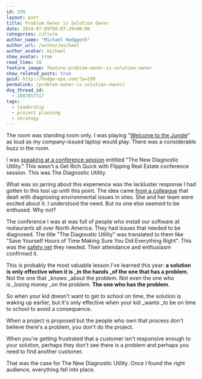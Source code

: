 ```yaml
---
id: 299
layout: post
title: Problem Owner is Solution Owner
date: 2014-07-09T08:07:29+00:00
categories: culture
author_name: "Michael Hedgpeth"
author_url: /author/michael
author_avatar: michael
show_avatar: true
read_time: 10
feature_image: feature-problem-owner-is-solution-owner 
show_related_posts: true 
guid: http://hedge-ops.com/?p=299
permalink: /problem-owner-is-solution-owner/
dsq_thread_id:
  - 2807957317
tags:
  - leadership
  - project planning
  - strategy
---
```

The room was standing room only. I was playing "[Welcome to the Jungle](https://www.youtube.com/watch?v=o1tj2zJ2Wvg)" as loud as my company-issued laptop would play. There was a considerable buzz in the room.

I was [speaking at a conference session](/speaking/) entitled "The New Diagnostic Utility." This wasn't a Get Rich Quick with Flipping Real Estate conference session. This was The Diagnostic Utility.<!--more-->

What was so jarring about this experience was the lackluster response I had gotten to this tool up until this point. The idea came [from a colleague](www.linkedin.com/in/nicolemillspmp) that dealt with diagnosing environmental issues in sites. She and her team were excited about it. I understood the need. But no one else seemed to be enthused. Why not?

The conference I was at was full of people who install our software at restaurants all over North America. They had issues that needed to be diagnosed. The title "The Diagnostic Utility" was translated to them like "Save Yourself Hours of Time Making Sure You Did Everything Right". This was the [safety net](/safety-net/) they needed. Their attendance and enthusiasm confirmed it.

This is probably the most valuable lesson I've learned this year: **a solution is only effective when it is _in the hands _of the one that has a problem.** Not the one that _knows _about the problem. Not even the one who is _losing money _on the problem. **The one who has the problem.**

So when your kid doesn't want to get to school on time, the solution is waking up earlier, but it's only effective when your kid _wants _to be on time to school to avoid a consequence.

When a project is proposed but the people who own that process don't believe there's a problem, you don't do the project.

When you're getting frustrated that a customer isn't responsive enough to your solution, perhaps they don't see there is a problem and perhaps you need to find another customer.

That was the case for The New Diagnostic Utility. Once I found the right audience, everything fell into place.